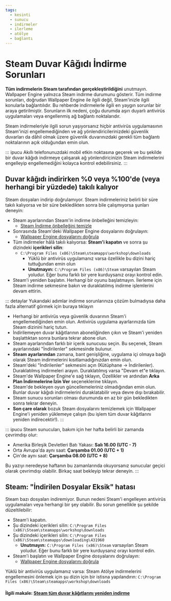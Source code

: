 ```yaml
---
tags:
  - kesinti
  - sunucu
  - indirmeler
  - ilerleme
  - atölye
  - bağlantı
---
```


# Steam Duvar Kâğıdı İndirme Sorunları

**Tüm indirmelerin Steam tarafından gerçekleştirildiğini** unutmayın. Wallpaper Engine yalnızca Steam indirme durumunu gösterir. Tüm indirme sorunları, doğrudan Wallpaper Engine ile ilgili değil, Steam'inizle ilgili konularla bağlantılıdır. Bu rehberde indirmelerle ilgili en yaygın sorunlar bir araya getirilmiştir. Sorunların ilk nedeni, çoğu durumda aşırı duyarlı antivirüs uygulamaları veya engellenmiş ağ bağlantı noktalarıdır.

Steam indirmeleriyle ilgili sorun yaşıyorsanız hiçbir antivirüs uygulamasının Steam'inizi engellemediğinden ve ağ yönlendiricilerinizdeki güvenlik duvarları da dâhil olmak üzere güvenlik duvarınızdaki gerekli tüm bağlantı noktalarının açık olduğundan emin olun.

::: ipucu Akıllı telefonunuzdaki mobil etkin noktasına geçerek ve bu şekilde bir duvar kâğıdı indirmeye çalışarak ağ yönlendiricinizin Steam indirmelerini engelleyip engellemediğini kolayca kontrol edebilirsiniz. :::

## Duvar kâğıdı indirirken %0 veya %100'de (veya herhangi bir yüzdede) takılı kalıyor
Steam dosyaları indirip doğrulamıyor. Steam indirmeleriniz belirli bir süre takılı kalıyorsa ve bir süre bekledikten sonra bile çalışmıyorsa şunları deneyin:

* Steam ayarlarından Steam'in indirme önbelleğini temizleyin:
  * [Steam İndirme önbelleğini temizle](https://support.steampowered.com/kb_article.php?ref=3134-TIAL-4638)
* Sonrasında Steam'deki Wallpaper Engine dosyalarını doğrulayın:
  * [Wallpaper Engine dosyalarını doğrula](https://support.steampowered.com/kb_article.php?ref=2037-QEUH-3335)
* Tüm indirmeler hâlâ takılı kalıyorsa: **Steam'i kapatın** ve sonra şu dizindeki **içerikleri silin**:
  * `C:\Program Files (x86)\Steam\steamapps\workshop\downloads`
    * Yüklü bir antivirüs uygulamanız varsa özellikle bu dizini hariç tuttuğundan emin olun
    * **Unutmayın:** `C:\Program Files (x86)\Steam` varsayılan Steam yoludur. Eğer bunu farklı bir yere kurduysanız orayı kontrol edin.
* Steam'i yeniden başlatın. Herhangi bir oyunu başlatmayın. İlerleme için Steam indirme sekmesine bakın ve duraklatılmış indirme işlemlerini devam ettirin.

::: detaylar Yukarıdaki adımlar indirme sorunlarınıza çözüm bulmadıysa daha fazla alternatif görmek için buraya tıklayın
* Herhangi bir antivirüs veya güvenlik duvarının Steam'i engellemediğinden emin olun. Antivirüs uygulama ayarlarınızda tüm Steam dizinini hariç tutun.
* İndirilemeyen duvar kâğıtlarının aboneliğinden çıkın ve Steam'i yeniden başlattıktan sonra bunlara tekrar abone olun.
* Steam ayarlarından farklı bir içerik sunucusu seçin. Bu seçenek, Steam ayarlarındaki "İndirilenler" sekmesinde bulunur.
* **Steam ayarlarından** zamana, bant genişliğine, uygulama içi olmaya bağlı olarak Steam indirmelerini kısıtlamadığınızdan emin olun.
* Steam'deki "İndirilenler" sekmesini açın (Kütüphane -> İndirilenler). Duraklatılmış indirmeleri arayın. Duraklatılmış varsa "Devam et"e tıklayın.
* Steam'de Wallpaper Engine'e sağ tıklayın, Özellikler ve ardından **Arka Plan İndirmelerine İzin Ver** seçeneklerine tıklayın.
* Steam'de bekleyen oyun güncellemeleriniz olmadığından emin olun. Bunlar duvar kâğıdı indirmelerini duraklatabilir veya devre dışı bırakabilir.
* Steam sunucu sorunları olması durumunda en az bir gün bekledikten sonra tekrar deneyin.
* **Son çare olarak** bozuk Steam dosyalarını temizlemek için Wallpaper Engine'i yeniden yüklemeye çalışın (bu işlem tüm duvar kâğıtlarını yeniden indirecektir!). :::

::: ipucu Steam sunucuları, bakım için her hafta belirli bir zamanda çevrimdışı olur:

* Amerika Birleşik Devletleri Batı Yakası: **Salı 16.00 (UTC - 7)**
* Orta Avrupa'da aynı saat: **Çarşamba 01.00 (UTC + 1)**
* Çin'de aynı saat: **Çarşamba 08.00 (UTC + 8)**

Bu yazıyı neredeyse haftanın bu zamanlarında okuyorsanız sunucular geçici olarak çevrimdışı olabilir. Birkaç saat bekleyip tekrar deneyin. :::

## Steam: "İndirilen Dosyalar Eksik" hatası

Steam bazı dosyaları indiremiyor. Bunun nedeni Steam'i engelleyen antivirüs uygulamaları veya herhangi bir şey olabilir. Bu sorun genellikle şu şekilde düzeltilebilir:

* Steam'i kapatın.
* Şu dizindeki içerikleri silin: `C:\Program Files (x86)\Steam\steamapps\workshop\downloads`
* Şu dizindeki içerikleri silin: `C:\Program Files (x86)\Steam\steamapps\downloading\431960`
  * **Unutmayın:** `C:\Program Files (x86)\Steam` varsayılan Steam yoludur. Eğer bunu farklı bir yere kurduysanız orayı kontrol edin.
* Steam'i başlatın ve Wallpaper Engine dosyalarını doğrulayın:
  * [Wallpaper Engine dosyalarını doğrula](https://support.steampowered.com/kb_article.php?ref=2037-QEUH-3335)

Yüklü bir antivirüs uygulamanız varsa: Steam Atölye indirmelerini engellemesini önlemek için şu dizin için bir istisna yapılandırın: `C:\Program Files (x86)\Steam\steamapps\workshop\downloads`

#### İlgili makale: [Steam tüm duvar kâğıtlarını yeniden indirme](/steam/redownload)